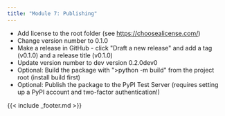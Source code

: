 ```yaml
---
title: "Module 7: Publishing"
---
```


- Add license to the root folder (see https://choosealicense.com/)
- Change version number to 0.1.0
- Make a release in GitHub - click "Draft a new release" and add a tag (v0.1.0) and a release title (v0.1.0)
- Update version number to dev version 0.2.0dev0
- Optional: Build the package with ">python -m build" from the project root (install build first)
- Optional: Publish the package to the PyPI Test Server (requires setting up a PyPI account and two-factor authentication!)

{{< include _footer.md >}}